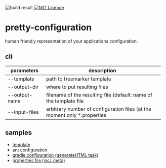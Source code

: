 ![build result](https://travis-ci.org/yevmel/pretty-configuration.svg?branch=master)
[![MIT Licence](https://badges.frapsoft.com/os/mit/mit.png?v=103)](LICENSE)
# pretty-configuration

human friendly representation of your applications configuration.

## cli

| parameters        | description                                                          |
| ------------- |--------------------------------------------------------------------------|
| --template    | path to freemarker template                                              |
| --output-dir  | where to put resulting files                                             |
| --output-name | filename of the resulting file (default: name of the template file       |
| --input-files | arbitrary number of configuration files (at the moment only *.properties |

## samples

* [template](src/test/resources/template.html)
* [ant configuration](build.xml)
* [gradle configuration (generateHTML task)](build.gradle)
* [properties file (incl. meta)](src/test/resources/application.develop.properties)
